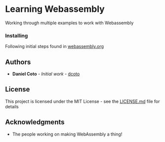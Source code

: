 # Learning Webassembly

Working through multiple examples to work with Webassembly

### Installing

Following initial steps found in [webassembly.org](http://webassembly.org/getting-started/developers-guide/)

## Authors

* **Daniel Coto** - *Initial work* - [dcoto](https://github.com/dcoto)

## License

This project is licensed under the MIT License - see the [LICENSE.md](LICENSE.md) file for details

## Acknowledgments

* The people working on making WebAssembly a thing!

